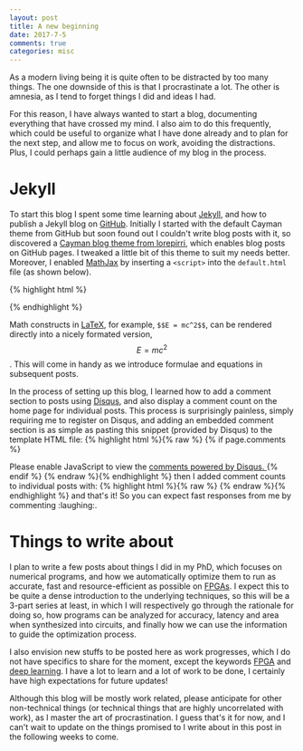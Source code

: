 ```yaml
---
layout: post
title: A new beginning
date: 2017-7-5
comments: true
categories: misc
---
```


As a modern living being it is quite often to be distracted by too many things.
The one downside of this is that I procrastinate a lot.  The other is amnesia,
as I tend to forget things I did and ideas I had.

For this reason, I have always wanted to start a blog, documenting everything
that have crossed my mind.  I also aim to do this frequently, which could be
useful to organize what I have done already and to plan for the next step, and
allow me to focus on work, avoiding the distractions.  Plus, I could perhaps
gain a little audience of my blog in the process.  <!--more-->

# Jekyll

To start this blog I spent some time learning about [Jekyll][jekyll], and how
to publish a Jekyll blog on [GitHub][github].  Initially I started with the
default Cayman theme from GitHub but soon found out I couldn't write blog
posts with it, so discovered a [Cayman blog theme from lorepirri][theme],
which enables blog posts on GitHub pages.  I tweaked a little bit of this
theme to suit my needs better.  Moreover, I enabled [MathJax][mathjax] by
inserting a `<script>` into the `default.html` file (as shown below).

{% highlight html %}
<script type="text/javascript" src="https://cdnjs.cloudflare.com/ajax/libs/mathjax/2.7.1/MathJax.js?config=TeX-AMS-MML_HTMLorMML"></script>
{% endhighlight %}

Math constructs in [LaTeX][latex], for example, `$$E = mc^2$$`, can be rendered
directly into a nicely formated version, $$E = mc^2$$.  This will come in handy
as we introduce formulae and equations in subsequent posts.

In the process of setting up this blog, I learned how to add a comment section
to posts using [Disqus][disqus], and also display a comment count on the home
page for individual posts.  This process is surprisingly painless, simply
requiring me to register on Disqus, and adding an embedded comment section is
as simple as pasting this snippet (provided by Disqus) to the template HTML
file:
{% highlight html %}{% raw %}
{% if page.comments %}
<div id="disqus_thread"></div>
<script>
var disqus_config = function () {
    this.page.url = "http://admk.github.io{{ page.url }}";
    this.page.identifier = "{{ page.id }}";
};
(function() {
    var d = document, s = d.createElement('script');
    s.src = '//admk.disqus.com/embed.js';
    s.setAttribute('data-timestamp', +new Date());
    (d.head || d.body).appendChild(s);
})();
</script>
<noscript>
    Please enable JavaScript to view the
    <a href="https://disqus.com/?ref_noscript" rel="nofollow">
        comments powered by Disqus.
    </a>
</noscript>
{% endif %}
{% endraw %}{% endhighlight %}
then I added comment counts to individual posts with:
{% highlight html %}{% raw %}
<a data-disqus-identifier={{ post.id }} href="{{ post.url | relative_url }}#disqus_thread"></a>
<script id="dsq-count-scr" src="//admk.disqus.com/count.js" async></script>
{% endraw %}{% endhighlight %}
and that's it!  So you can expect fast responses from me by commenting
:laughing:.

# Things to write about

I plan to write a few posts about things I did in my PhD, which focuses on
numerical programs, and how we automatically optimize them to run as accurate,
fast and resource-efficient as possible on [FPGAs][fpga].  I expect this to
be quite a dense introduction to the underlying techniques, so this will be a
3-part series at least, in which I will respectively go through the rationale
for doing so, how programs can be analyzed for accuracy, latency and area when
synthesized into circuits, and finally how we can use the information to guide
the optimization process.

I also envision new stuffs to be posted here as work progresses, which I do not
have specifics to share for the moment, except the keywords [FPGA][fpga] and
[deep learning][dl].  I have a lot to learn and a lot of work to be done, I
certainly have high expectations for future updates!

Although this blog will be mostly work related, please anticipate for other
non-technical things (or technical things that are highly uncorrelated with
work), as I master the art of procrastination.  I guess that's it for now, and
I can't wait to update on the things promised to I write about in this post in
the following weeks to come.


[jekyll]: https://jekyllrb.com
[github]: https://www.github.com
[latex]: https://www.latex-project.org
[theme]: https://github.com/lorepirri/cayman-blog
[mathjax]: https://www.mathjax.org
[disqus]: https://www.disqus.com
[fpga]: https://www.xilinx.com/training/fpga/fpga-field-programmable-gate-array.htm
[dl]: http://www.deeplearningbook.org
